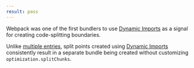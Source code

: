 ```yaml
---
result: pass
---
```


Webpack was one of the first bundlers to use [Dynamic Imports] as a signal for creating code-splitting boundaries.

Unlike [multiple entries](/code-splitting/multi-entry/), split points created using [Dynamic Imports] consistently result in a separate bundle being created without customizing `optimization.splitChunks`.

[dynamic imports]: https://developer.mozilla.org/en-US/docs/Web/JavaScript/Reference/Statements/import#Dynamic_Imports
